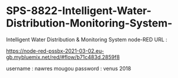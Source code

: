 # SPS-8822-Intelligent-Water-Distribution-Monitoring-System-
Intelligent Water Distribution &amp; Monitoring System 
node-RED URL :

https://node-red-pssbx-2021-03-02.eu-gb.mybluemix.net/red/#flow/b71c483d.2859f8

username : nawres mougou
password : venus 2018
